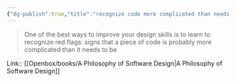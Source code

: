 ```yaml
---
{"dg-publish":true,"title":"recognize code more complicated than needs to be","tags":["quotes"],"date":"2023-05-09T09:25:36+04:00","modified_at":"2023-08-11T15:00:31+03:00","alias":"recognize code more complicated than needs to be","dg-path":"/quotes/202305090925.md","permalink":"/quotes/202305090925/","dgPassFrontmatter":true}
---
```



> One of the best ways to improve your design skills is to learn to recognize red flags: signs that a piece of code is probably more complicated than it needs to be

Link:: [[Openbox/books/A Philosophy of Software Design\|A Philosophy of Software Design]]
